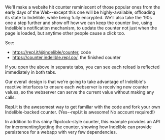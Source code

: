 
We'll make a website hit counter reminiscent of those popular ones from the early days of the Web--except this one will be highly-available, offloading its state to Indelible, while being fully encrypted.  We'll also take the '90s one a step further and show off how we can keep the counter live, using Indelible's notification mechanism, to update the counter not just when the page is loaded, but anytime other people cause a click too.

See:

* https://repl.it/@indelible/counter, code
* https://counter.indelible.repl.co/, the finished counter

If you open the above in separate tabs, you can see each reload is reflected immediately in both tabs.

Our overall design is that we're going to take advantage of Indelible's reactive interfaces to ensure each webserver is receiving new counter values, so the webserver can serve the current value without making any calls.

Repl.it is the awesomest way to get familiar with the code and fork your own Indelible-backed counter.  (Yes--repl.it is awesome!  No account required!)

In addition to this shiny flipclock-style counter, this example provides an API for incrementing/getting the counter, showing how Indelible can provide persistence for a webapp with very few dependencies.

